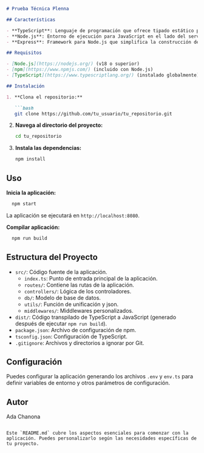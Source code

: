```markdown
# Prueba Técnica Plenna

## Características

- **TypeScript**: Lenguaje de programación que ofrece tipado estático para JavaScript.
- **Node.js**: Entorno de ejecución para JavaScript en el lado del servidor.
- **Express**: Framework para Node.js que simplifica la construcción de aplicaciones web.

## Requisitos

- [Node.js](https://nodejs.org/) (v18 o superior)
- [npm](https://www.npmjs.com/) (incluido con Node.js)
- [TypeScript](https://www.typescriptlang.org/) (instalado globalmente)

## Instalación

1. **Clona el repositorio:**

   ```bash
   git clone https://github.com/tu_usuario/tu_repositorio.git
   ```

2. **Navega al directorio del proyecto:**

   ```bash
   cd tu_repositorio
   ```

3. **Instala las dependencias:**

   ```bash
   npm install
   ```

## Uso
**Inicia la aplicación:**
```bash
  npm start
```
La aplicación se ejecutará en `http://localhost:8080`.

**Compilar aplicación:**
```bash
  npm run build
```

## Estructura del Proyecto
- `src/`: Código fuente de la aplicación.
  - `index.ts`: Punto de entrada principal de la aplicación.
  - `routes/`: Contiene las rutas de la aplicación.
  - `controllers/`: Lógica de los controladores.
  - `db/`: Modelo de base de datos.
  - `utils/`: Función de unificación y json.
  - `middlewares/`: Middlewares personalizados.
- `dist/`: Código transpilado de TypeScript a JavaScript (generado después de ejecutar `npm run build`).
- `package.json`: Archivo de configuración de npm.
- `tsconfig.json`: Configuración de TypeScript.
- `.gitignore`: Archivos y directorios a ignorar por Git.

## Configuración
Puedes configurar la aplicación generando los archivos `.env` y `env.ts` para definir variables de entorno y otros parámetros de configuración.

## Autor
Ada Chanona   
```

Este `README.md` cubre los aspectos esenciales para comenzar con la aplicación. Puedes personalizarlo según las necesidades específicas de tu proyecto.
